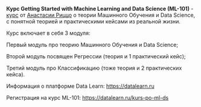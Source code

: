 **Курс Getting Started with Machine Learning and Data Science (ML-101)** - [курс](https://github.com/Data-Learn/data-science/blob/main/ML-101%20Guide.md) от [Анастасии Риццо](https://www.linkedin.com/in/anastasia-r-7b8a0376) о теории Машинного Обучения и Data Science, с понятной теорией и практическими кейсами из реальной жизни.

Курс включает в себя 3 модуля: 

Первый модуль про теорию Машинного Обучения и Data Science; 

Второй модуль посвящен Регрессии (теория и 1 практический кейс); 

Третий модуль про Классификацию (тоже теория и 2 практических кейса). 


Информация о платформе Data Learn:
https://datalearn.ru

Регистрация на курс ML-101:
https://datalearn.ru/kurs-po-ml-ds

